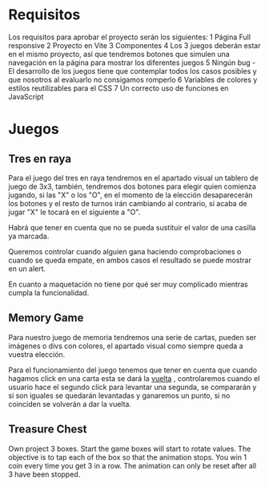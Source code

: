 # Requisitos

Los requisitos para aprobar el proyecto serán los siguientes:
1️ Página Full responsive
2️ Proyecto en Vite
3️ Componentes
4️ Los 3 juegos deberán estar en el mismo proyecto, así que tendremos botones que simulen una navegación en la página para mostrar los diferentes juegos
5️ Ningún bug - El desarrollo de los juegos tiene que contemplar todos los casos posibles y que nosotros al evaluarlo no consigamos romperlo
6️ Variables de colores y estilos reutilizables para el CSS
7️ Un correcto uso de funciones en JavaScript


# Juegos

## Tres en raya

Para el juego del tres en raya tendremos en el apartado visual un tablero de juego de 3x3, también, tendremos dos botones para elegir quien comienza jugando, si las "X" o los "O", en el momento de la elección desaparecerán los botones y el resto de turnos irán cambiando al contrario, si acaba de jugar "X" le tocará en el siguiente a "O".

Habrá que tener en cuenta que no se pueda sustituir el valor de una casilla ya marcada.

Queremos controlar cuando alguien gana haciendo comprobaciones o cuando se queda empate, en ambos casos el resultado se puede mostrar en un alert.

En cuanto a maquetación no tiene por qué ser muy complicado mientras cumpla la funcionalidad.

## Memory Game

Para nuestro juego de memoria tendremos una serie de cartas, pueden ser imágenes o divs con colores, el apartado visual como siempre queda a vuestra elección.

Para el funcionamiento del juego tenemos que tener en cuenta que cuando hagamos click en una carta esta se dará la [vuelta](https://www.w3schools.com/howto/howto_css_flip_card.asp) , controlaremos cuando el usuario hace el segundo click para levantar una segunda, se compararán y si son iguales se quedarán levantadas y ganaremos un punto, si no coinciden se volverán a dar la vuelta.

## Treasure Chest
Own project
3 boxes. Start the game boxes will start to rotate values. The objective is to tap each of the box so that the animation stops. You win 1 coin every time you get 3 in a row. The animation can only be reset after all 3 have been stopped. 
